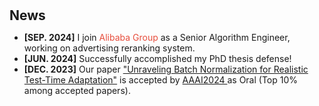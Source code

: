 <h1 id="news"></h1>

<h2 style="margin: 30px 0px 10px;">News</h2>
<ul>

<li><strong>[SEP. 2024]</strong> I join <span style="color:#e74d3c">Alibaba Group</span>  as a Senior Algorithm Engineer, working on advertising reranking system.
<li><strong>[JUN. 2024]</strong> Successfully accomplished my PhD thesis defense!
<li><strong>[DEC. 2023]</strong> Our paper  <span style="color:#e74d3c"><a href="https://arxiv.org/abs/2312.09486">"Unraveling Batch Normalization for Realistic Test-Time Adaptation"</a></span> is accepted by <span style="color:#e74d3c"><a href="https://aaai.org/aaai-conference/">AAAI2024 </a></span> as Oral (Top 10% among accepted papers).</li> 
